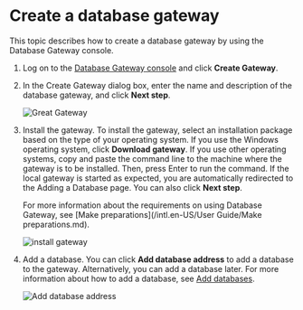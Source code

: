 # Create a database gateway

This topic describes how to create a database gateway by using the Database Gateway console.

1.  Log on to the [Database Gateway console](https://dg.console.aliyun.com/gateway) and click **Create Gateway**.

2.  In the Create Gateway dialog box, enter the name and description of the database gateway, and click **Next step**.

    ![Great Gateway](https://static-aliyun-doc.oss-accelerate.aliyuncs.com/assets/img/en-US/1418525161/p246698.png)

3.  Install the gateway. To install the gateway, select an installation package based on the type of your operating system. If you use the Windows operating system, click **Download gateway**. If you use other operating systems, copy and paste the command line to the machine where the gateway is to be installed. Then, press Enter to run the command. If the local gateway is started as expected, you are automatically redirected to the Adding a Database page. You can also click **Next step**.

    For more information about the requirements on using Database Gateway, see [Make preparations](/intl.en-US/User Guide/Make preparations.md).

    ![install gateway](https://static-aliyun-doc.oss-accelerate.aliyuncs.com/assets/img/en-US/1418525161/p246700.png)

4.  Add a database. You can click **Add database address** to add a database to the gateway. Alternatively, you can add a database later. For more information about how to add a database, see [Add databases](https://help.aliyun.com/document_detail/123189.html#task-828052).

    ![Add database address](https://static-aliyun-doc.oss-accelerate.aliyuncs.com/assets/img/en-US/1418525161/p246701.png)


